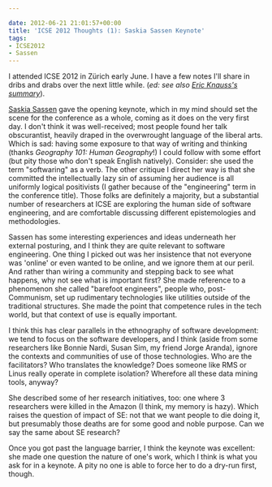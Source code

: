```yaml
---

date: 2012-06-21 21:01:57+00:00
title: 'ICSE 2012 Thoughts (1): Saskia Sassen Keynote'
tags:
- ICSE2012
- Sassen
---
```


I attended ICSE 2012 in Zürich early June. I have a few notes I'll share in dribs and drabs over the next little while. (_ed: see also [Eric Knauss's summary](http://oerich.wordpress.com/2012/06/14/icse12-summary/)_).

[Saskia Sassen](http://en.wikipedia.org/wiki/Saskia_Sassen) gave the opening keynote, which in my mind should set the scene for the conference as a whole, coming as it does on the very first day. I don't think it was well-received; most people found her talk obscurantist, heavily draped in the overwrought language of the liberal arts. Which is sad: having some exposure to that way of writing and thinking (thanks _Geography 101: Human Geography_!) I could follow with some effort (but pity those who don't speak English natively). Consider: she used the term "softwaring" as a verb. The other critique I direct her way is that she committed the intellectually lazy sin of assuming her audience is all uniformly logical positivists (I gather because of the "engineering" term in the conference title). Those folks are definitely a majority, but a substantial number of researchers at ICSE are exploring the human side of software engineering, and are comfortable discussing different epistemologies and methodologies.

Sassen has some interesting experiences and ideas underneath her external posturing, and I think they are quite relevant to software engineering. One thing I picked out was her insistence that not everyone was 'online' or even wanted to be online, and we ignore them at our peril. And rather than wiring a community and stepping back to see what happens, why not see what is important first? She made reference to a phenomenon she called "barefoot engineers", people who, post-Communism, set up rudimentary technologies like utilities outside of the traditional structures. She made the point that competence rules in the tech world, but that context of use is equally important.

I think this has clear parallels in the ethnography of software development: we tend to focus on the software developers, and I think (aside from some researchers like Bonnie Nardi, Susan Sim, my friend Jorge Aranda), ignore the contexts and communities of use of those technologies. Who are the facilitators? Who translates the knowledge? Does someone like RMS or Linus really operate in complete isolation? Wherefore all these data mining tools, anyway?

She described some of her research initiatives, too: one where 3 researchers were killed in the Amazon (I think, my memory is hazy). Which raises the question of impact of SE: not that we want people to die doing it, but presumably those deaths are for some good and noble purpose. Can we say the same about SE research?

Once you got past the language barrier, I think the keynote was excellent: she made one question the nature of one's work, which I think is what you ask for in a keynote. A pity no one is able to force her to do a dry-run first, though.
